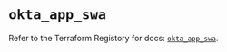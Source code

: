 # `okta_app_swa`

Refer to the Terraform Registory for docs: [`okta_app_swa`](https://www.terraform.io/docs/providers/okta/r/app_swa).
